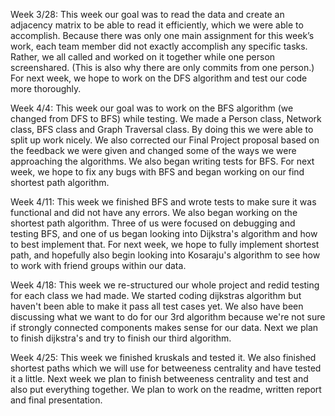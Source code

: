 Week 3/28: This week our goal was to read the data and create an adjacency matrix to be able to read it efficiently, which we were able to accomplish. Because there was only one main assignment for this week’s work, each team member did not exactly accomplish any specific tasks. Rather, we all called and worked on it together while one person screenshared. (This is also why there are only commits from one person.) For next week, we hope to work on the DFS algorithm and test our code more thoroughly.

Week 4/4: This week our goal was to work on the BFS algorithm (we changed from DFS to BFS) while testing. We made a Person class, Network class, BFS class and Graph Traversal class. By doing this we were able to split up work nicely. We also corrected our Final Project proposal based on the feedback we were given and changed some of the ways we were approaching the algorithms. We also began writing tests for BFS. For next week, we hope to fix any bugs with BFS and began working on our find shortest path algorithm.

Week 4/11: This week we finished BFS and wrote tests to make sure it was functional and did not have any errors. We also began working on the shortest path algorithm. Three of us were focused on debugging and testing BFS, and one of us began looking into Dijkstra's algorithm and how to best implement that. For next week, we hope to fully implement shortest path, and hopefully also begin looking into Kosaraju's algorithm to see how to work with friend groups within our data.

Week 4/18: This week we re-structured our whole project and redid testing for each class we had made. We started coding dijkstras algorithm but haven't been able to make it pass all test cases yet. We also have been discussing what we want to do for our 3rd algorithm because we're not sure if strongly connected components makes sense for our data. Next we plan to finish dijkstra's and try to finish our third algorithm.

Week 4/25: This week we finished kruskals and tested it. We also finished shortest paths which we will use for betweeness centrality and have tested it a little. Next week we plan to finish betweeness centrality and test and also put everything together. We plan to work on the readme, written report and final presentation.